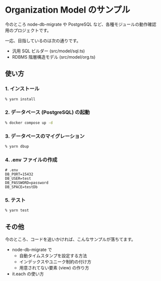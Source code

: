# Organization Model のサンプル

今のところ node-db-migrate や PostgreSQL など、各種モジュールの動作確認用のプロジェクトです。

一応、目指しているのは次の通りです。

- 汎用 SQL ビルダー (src/model/sql.ts)
- RDBMS 階層構造モデル (src/model/org.ts)

## 使い方

### 1. インストール

```sh
% yarn install
```

### 2. データベース (PostgreSQL) の起動

```sh
% docker compose up -d
```

### 3. データベースのマイグレーション

```sh
% yarn dbup
```

### 4. .env ファイルの作成

```env
# .env
DB_PORT=15432
DB_USER=test
DB_PASSWORD=password
DB_SPACE=testDb
```

### 5. テスト

```sh
% yarn test
```

## その他

今のところ、コードを追いかければ、こんなサンプルが落ちてます。

- node-db-migrate で
  - 自動タイムスタンプを設定する方法
  - インデックスやユニーク制約の付け方
  - 用意されてない要素 (view) の作り方
- it.each の使い方
